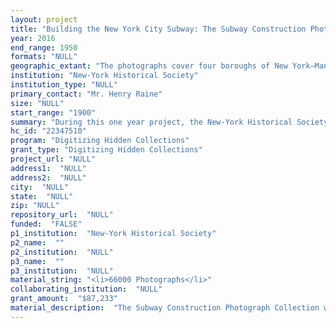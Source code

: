 ```yaml
--- 
layout: project 
title: "Building the New York City Subway: The Subway Construction Photograph Collection, 1900-1950"
year: 2016
end_range: 1950
formats: "NULL"
geographic_extant: "The photographs cover four boroughs of New York—Manhattan, Brooklyn, Queens, and the Bronx. While Staten Island has a subway system, it is not connected to the rest of New York City's underground transit system and photographs of Staten Island's subway system are not part of this collection."
institution: "New-York Historical Society"
institution_type: "NULL"
primary_contact: "Mr. Henry Raine"
size: "NULL"
start_range: "1900"
summary: "During this one year project, the New-York Historical Society will digitize and make freely accessible the 66,000 photographic prints in the Subway Construction Photograph Collection, 1900-1950. When transportation agencies were contracted to build the New York City subways they had insurance photographs taken of every part of the city affected by the construction. The resulting images include surrounding buildings, street scenes, underground tunneling, sewer reconstruction, new stations, and workmen. They provide a remarkable view of the city's urban environment in the first half of the twentieth century, offering an extensive survey of commercial and residential structures along subway lines, glimpses of everyday life, and rich information on the development of a landmark public transportation system. Digitization of the collection will be outsourced, while metadata adaptation and creation will be done in-house. Once completed, researchers will be able to access the collection and its corresponding metadata through N-YHS's new Islandora platform."
hc_id: "22347510"
program: "Digitizing Hidden Collections"
grant_type: "Digitizing Hidden Collections"
project_url: "NULL"
address1:  "NULL"
address2:  "NULL"
city:  "NULL"
state:  "NULL"
zip: "NULL"
repository_url:  "NULL"
funded:  "FALSE"
p1_institution:  "New-York Historical Society"
p2_name:  ""
p2_institution:  "NULL"
p3_name:  ""
p3_institution:  "NULL"
material_string: "<li>66000 Photographs</li>"
collaborating_institution:  "NULL"
grant_amount:  "$87,233"
material_description:  "The Subway Construction Photograph Collection was donated to the New-York Historical Society by the New York City Department of Transportation in 1950. There are approximately 66,000 gelatin silver photographs in this collection, all of which are 8 x 10 inches. All of the images were taken for the purpose of documenting the construction of the New York City subway system and to serve as reference in the event that buildings were damaged during the process. Every street slated to be torn up for the tunnels and the stations, and all buildings located on those streets, were photographed--both before and during the construction process. The collection includes street scenes, underground tunneling, sewer reconstruction, new stations, workmen, as well as some interiors of the new stations. The firms involved were the Rapid Transit Subway Construction Company (to become the Interborough Rapid Transit Company or the IRT), the Brooklyn Rail Transit Company (BRT), and the Independent City-Owned Rapid Transit Railroad (IND). While we know that numerous photographers captured these images, the only one we have been able to identify is Pierre P. Pullis (1870-1942), an American photographer who was based in New York."
---
```

